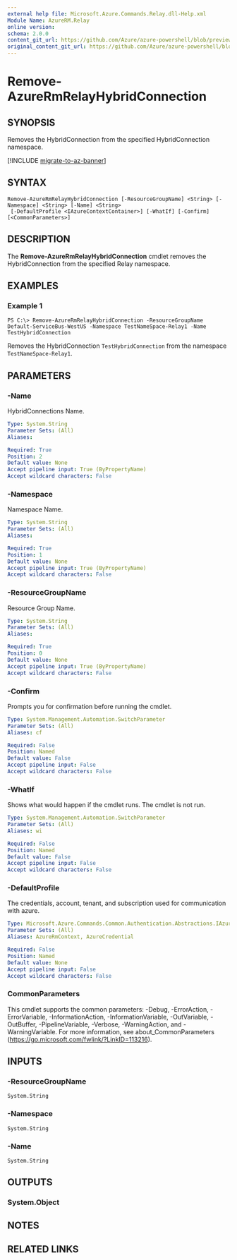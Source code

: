 ```yaml
---
external help file: Microsoft.Azure.Commands.Relay.dll-Help.xml
Module Name: AzureRM.Relay
online version:
schema: 2.0.0
content_git_url: https://github.com/Azure/azure-powershell/blob/preview/src/ResourceManager/Relay/Commands.Relay/help/Remove-AzureRmRelayHybridConnection.md
original_content_git_url: https://github.com/Azure/azure-powershell/blob/preview/src/ResourceManager/Relay/Commands.Relay/help/Remove-AzureRmRelayHybridConnection.md
---
```


# Remove-AzureRmRelayHybridConnection

## SYNOPSIS
Removes the HybridConnection from the specified HybridConnection namespace.

[!INCLUDE [migrate-to-az-banner](../../includes/migrate-to-az-banner.md)]

## SYNTAX

```
Remove-AzureRmRelayHybridConnection [-ResourceGroupName] <String> [-Namespace] <String> [-Name] <String>
 [-DefaultProfile <IAzureContextContainer>] [-WhatIf] [-Confirm] [<CommonParameters>]
```

## DESCRIPTION
The **Remove-AzureRmRelayHybridConnection** cmdlet removes the HybridConnection from the specified Relay namespace.

## EXAMPLES

### Example 1
```
PS C:\> Remove-AzureRmRelayHybridConnection -ResourceGroupName Default-ServiceBus-WestUS -Namespace TestNameSpace-Relay1 -Name TestHybridConnection
```

Removes the HybridConnection `TestHybridConnection` from the namespace `TestNameSpace-Relay1`.

## PARAMETERS

### -Name
HybridConnections Name.

```yaml
Type: System.String
Parameter Sets: (All)
Aliases: 

Required: True
Position: 2
Default value: None
Accept pipeline input: True (ByPropertyName)
Accept wildcard characters: False
```

### -Namespace
Namespace Name.

```yaml
Type: System.String
Parameter Sets: (All)
Aliases: 

Required: True
Position: 1
Default value: None
Accept pipeline input: True (ByPropertyName)
Accept wildcard characters: False
```

### -ResourceGroupName
Resource Group Name.

```yaml
Type: System.String
Parameter Sets: (All)
Aliases: 

Required: True
Position: 0
Default value: None
Accept pipeline input: True (ByPropertyName)
Accept wildcard characters: False
```

### -Confirm
Prompts you for confirmation before running the cmdlet.

```yaml
Type: System.Management.Automation.SwitchParameter
Parameter Sets: (All)
Aliases: cf

Required: False
Position: Named
Default value: False
Accept pipeline input: False
Accept wildcard characters: False
```

### -WhatIf
Shows what would happen if the cmdlet runs.
The cmdlet is not run.

```yaml
Type: System.Management.Automation.SwitchParameter
Parameter Sets: (All)
Aliases: wi

Required: False
Position: Named
Default value: False
Accept pipeline input: False
Accept wildcard characters: False
```

### -DefaultProfile
The credentials, account, tenant, and subscription used for communication with azure.

```yaml
Type: Microsoft.Azure.Commands.Common.Authentication.Abstractions.IAzureContextContainer
Parameter Sets: (All)
Aliases: AzureRmContext, AzureCredential

Required: False
Position: Named
Default value: None
Accept pipeline input: False
Accept wildcard characters: False
```

### CommonParameters
This cmdlet supports the common parameters: -Debug, -ErrorAction, -ErrorVariable, -InformationAction, -InformationVariable, -OutVariable, -OutBuffer, -PipelineVariable, -Verbose, -WarningAction, and -WarningVariable. For more information, see about_CommonParameters (https://go.microsoft.com/fwlink/?LinkID=113216).

## INPUTS

### -ResourceGroupName
	System.String

### -Namespace
	System.String

### -Name
	System.String

## OUTPUTS

### System.Object

## NOTES

## RELATED LINKS

